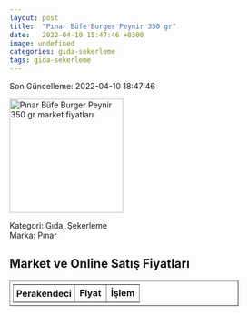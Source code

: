```yaml
---
layout: post
title:  "Pınar Büfe Burger Peynir 350 gr"
date:   2022-04-10 15:47:46 +0300
image: undefined
categories: gida-sekerleme
tags: gida-sekerleme
---
```


Son Güncelleme: 2022-04-10 18:47:46

<img src="undefined" width="200" alt="Pınar Büfe Burger Peynir 350 gr market fiyatları" />

Kategori: Gıda, Şekerleme
<br />
Marka: Pınar

<h2>Market ve Online Satış Fiyatları</h2>

<table border="1" style="padding: 5px;width:80%;">
  <tr>
    <td style="padding: 5px;"><strong>Perakendeci</strong></td>
    <td><strong>Fiyat</strong></td>
    <td><strong>İşlem</strong></td>
  </tr>
  
</table>
